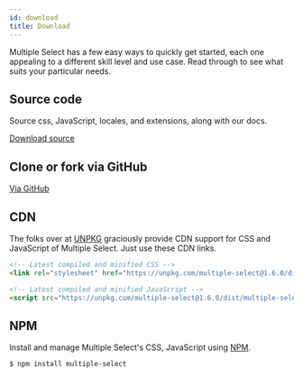 ```yaml
---
id: download
title: Download
---
```


Multiple Select has a few easy ways to quickly get started, each one appealing to a different skill level and use case. Read through to see what suits your particular needs.

<div id="gg"></div>

## Source code

Source css, JavaScript, locales, and extensions, along with our docs.

<a href="https://github.com/wenzhixin/multiple-select/releases" class="button" role="button">Download source</a>

## Clone or fork via GitHub

<a href="https://github.com/wenzhixin/multiple-select" class="button" role="button">Via GitHub</a>

## CDN

The folks over at [UNPKG](https://unpkg.com/multiple-select) graciously provide CDN support for CSS and JavaScript of Multiple Select. Just use these CDN links.

```html
<!-- Latest compiled and minified CSS -->
<link rel="stylesheet" href="https://unpkg.com/multiple-select@1.6.0/dist/multiple-select.min.css">

<!-- Latest compiled and minified JavaScript -->
<script src="https://unpkg.com/multiple-select@1.6.0/dist/multiple-select.min.js"></script>
```

## NPM

Install and manage Multiple Select's CSS, JavaScript using [NPM](http://npmjs.com).

```bash
$ npm install multiple-select
```

